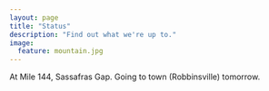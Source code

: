 ```yaml
---
layout: page
title: "Status"
description: "Find out what we're up to."
image:
  feature: mountain.jpg
---
```


At Mile 144, Sassafras Gap. Going to town (Robbinsville) tomorrow.
